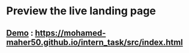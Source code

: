 # Preview the live landing page
## <ins>Demo</ins> : https://mohamed-maher50.github.io/intern_task/src/index.html
